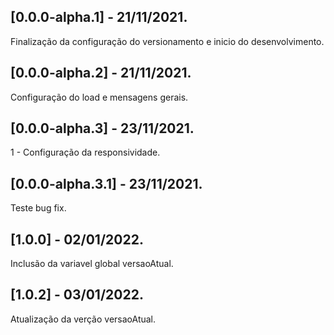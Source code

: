 ## [0.0.0-alpha.1] - 21/11/2021.
Finalização da configuração do versionamento e inicio do desenvolvimento.

## [0.0.0-alpha.2] - 21/11/2021.
Configuração do load e mensagens gerais.

## [0.0.0-alpha.3] - 23/11/2021.
1 - Configuração da responsividade.

## [0.0.0-alpha.3.1] - 23/11/2021.
Teste bug fix.

## [1.0.0] - 02/01/2022.
Inclusão da variavel global versaoAtual.

## [1.0.2] - 03/01/2022.
Atualização da verção versaoAtual.